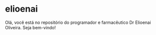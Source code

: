 # elioenai
Olá, você está no repositório do programador e farmacêutico Dr Elioenai Oliveira. Seja bem-vindo!
